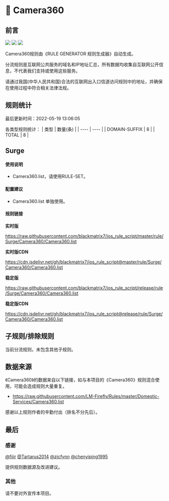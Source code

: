 # 🧸 Camera360

## 前言

![](https://shields.io/badge/-移除重复规则-ff69b4) ![](https://shields.io/badge/-DOMAIN与DOMAIN--SUFFIX合并-green) ![](https://shields.io/badge/-IP--CIDR(6)合并-blueviolet) 

Camera360规则由《RULE GENERATOR 规则生成器》自动生成。

分流规则是互联网公共服务的域名和IP地址汇总，所有数据均收集自互联网公开信息，不代表我们支持或使用这些服务。

请通过我国(中华人民共和国)合法的互联网出入口信道访问规则中的地址，并确保在使用过程中符合相关法律法规。

## 规则统计

最后更新时间：2022-05-19 13:06:05

各类型规则统计：
| 类型 | 数量(条)  | 
| ---- | ----  |
| DOMAIN-SUFFIX | 8  | 
| TOTAL | 8  | 


## Surge 

#### 使用说明
- Camera360.list，请使用RULE-SET。

#### 配置建议
- Camera360.list 单独使用。

#### 规则链接
**实时版**

https://raw.githubusercontent.com/blackmatrix7/ios_rule_script/master/rule/Surge/Camera360/Camera360.list

**实时版CDN**

https://cdn.jsdelivr.net/gh/blackmatrix7/ios_rule_script@master/rule/Surge/Camera360/Camera360.list

**稳定版**

https://raw.githubusercontent.com/blackmatrix7/ios_rule_script/release/rule/Surge/Camera360/Camera360.list

**稳定版CDN**

https://cdn.jsdelivr.net/gh/blackmatrix7/ios_rule_script@release/rule/Surge/Camera360/Camera360.list

## 子规则/排除规则


当前分流规则，未包含其他子规则。

## 数据来源

《Camera360》的数据来自以下链接，如与本项目的《Camera360》规则混合使用，可能会造成规则大量重复。

- https://raw.githubusercontent.com/LM-Firefly/Rules/master/Domestic-Services/Camera360.list


感谢以上规则作者的辛勤付出（排名不分先后）。

## 最后

### 感谢

[@fiiir](https://github.com/fiiir) [@Tartarus2014](https://github.com/Tartarus2014) [@zjcfynn](https://github.com/zjcfynn) [@chenyiping1995](https://github.com/chenyiping1995) 

提供规则数据源及改进建议。

### 其他

请不要对外宣传本项目。